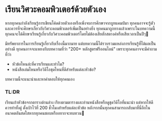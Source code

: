 # เรียนวิศวะคอมพิวเตอร์ด้วยตัวเอง

หากทุกคนกำลังเรียนรู้การเขียนโค้ดด้วยตัวเองหรือเพิ่งจบการศึกษาจากบูทแคมป์มา ทุกคนอาจจะรู้ตัวและควรที่จะศึกษาเกี่ยวกับวิศวะคอมพิวเตอร์เพิ่มเป็นอย่างยิ่ง ทุกคนมาถูกทางแล้วเพราะในบทความนี้ทุกคนจะได้ศึกษาเรียนรู้เกี่ยวกับวิศวะคอมพิวเตอร์โดยไม่ต้องเสียสักสตางค์หรือเสียเวลาเป็นปีๆ💸

มีทรัพยาการในการเรียนรู้เกี่ยวกับเรื่องนี้มากมาย แต่บทความนี้ได้รวบรวมแหล่งการเรียนรู้ที่ได้ผลเป็นอย่างดี ทุกคนอาจจะแหยงกับบทความที่ว่า "200+ หลักสูตรฟรีออนไลน์" เพราะทุกคนอาจจะมีคำถามที่ว่า

* หัวข้อไหนล่ะที่ควรเรียนและทำไม?
* หนังสือเล่มไหนหรือวิดีโอชุดไหนที่ดีสำหรับแต่ละหัวข้อ?

บทความนี้จะแนะนำและหาคำตอบให้ทุกคนเอง

### TL:DR

เรียนเก้าหัวข้อจากตารางด้านล่าง เรียงตามตารางและอ่านหนังสือหรือดูชุดวิดีโอที่แนะนำ แต่หากให้ดีควรทำทั้งคู่ ตั้งเป้าไว้ที่ 200 ชั่วโมงสำหรับแต่ละหัวข้อ หลังจากนั้นทุกคนสามารถกลับมาที่นี่อีกในอนาคตอันสดใสหากทุกคนชอบหรืออยากจะทบทวน🚀
    